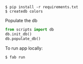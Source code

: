 ```
$ pip install -r requirements.txt
$ createdb colors
``` 

Populate the db
```python
from scripts import db
db.init_db()
db.populate_db()
```

To run app locally:

```
$ fab run
```